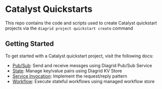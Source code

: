 # Catalyst Quickstarts

This repo contains the code and scripts used to create Catalyst quickstart projects via the  `diagrid project quickstart create` command

## Getting Started

To get started with a Catalyst quickstart project, visit the following docs:

- [Pub/Sub](https://diagrid.ws/pubsub-qs): Send and receive messges using Diagrid Pub/Sub Service
- [State](https://diagrid.ws/state-qs): Manage key/value pairs using Diagrid KV Store
- [Service Invocation](https://diagrid.ws/invocation-qs): Implement the request/reply pattern
- [Workflow](https://diagrid.ws/workflow-qs): Execute stateful workflows using managed workflow store
